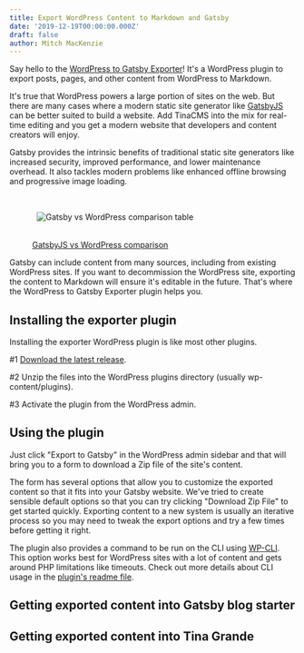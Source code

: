 ```yaml
---
title: Export WordPress Content to Markdown and Gatsby
date: '2019-12-19T00:00:00.000Z'
draft: false
author: Mitch MacKenzie
---
```

Say hello to the [WordPress to Gatsby Exporter](https://github.com/tinacms/wp-gatsby-exporter)! It's a WordPress plugin to export posts, pages, and other content from WordPress to Markdown.

It's true that WordPress powers a large portion of sites on the web. But there are many cases where a modern static site generator like [GatsbyJS](https://www.gatsbyjs.org/) can be better suited to build a website. Add TinaCMS into the mix for real-time editing and you get a modern website that developers and content creators will enjoy.

Gatsby provides the intrinsic benefits of traditional static site generators like increased security, improved performance, and lower maintenance overhead. It also tackles modern problems like enhanced offline browsing and progressive image loading.

<figure><img alt="Gatsby vs WordPress comparison table" style="margin: auto; padding: 2rem .5rem; border: none;" src="/img/blog/gatsby-vs-wordpress.png" /><figcaption><a href="https://www.gatsbyjs.org/features/cms/gatsby-vs-drupal/">GatsbyJS vs WordPress comparison</a></figcaption></figure>

Gatsby can include content from many sources, including from existing WordPress sites. If you want to decommission the WordPress site, exporting the content to Markdown will ensure it's editable in the future. That's where the WordPress to Gatsby Exporter plugin helps you.

## Installing the exporter plugin

Installing the exporter WordPress plugin is like most other plugins.

#1 [Download the latest release](https://github.com/tinacms/wp-gatsby-exporter/releases/latest/download/wp-gatsby-exporter.zip).

#2 Unzip the files into the WordPress plugins directory (usually wp-content/plugins).

#3 Activate the plugin from the WordPress admin.

## Using the plugin

Just click "Export to Gatsby" in the WordPress admin sidebar and that will bring you to a form to download a Zip file of the site's content.

The form has several options that allow you to customize the exported content so that it fits into your Gatsby website. We've tried to create sensible default options so that you can try clicking "Download Zip File" to get started quickly. Exporting content to a new system is usually an iterative process so you may need to tweak the export options and try a few times before getting it right.

The plugin also provides a command to be run on the CLI using [WP-CLI](https://wp-cli.org/). This option works best for WordPress sites with a lot of content and gets around PHP limitations like timeouts. Check out more details about CLI usage in the [plugin's readme file](https://github.com/tinacms/wp-gatsby-exporter/blob/master/README.md).

## Getting exported content into Gatsby blog starter

## Getting exported content into Tina Grande
